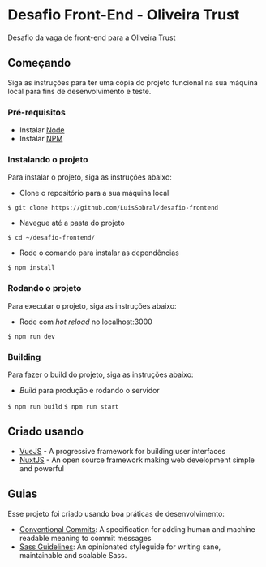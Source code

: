 # Desafio Front-End - Oliveira Trust

Desafio da vaga de front-end para a Oliveira Trust

## Começando

Siga as instruções para ter uma cópia do projeto funcional na sua máquina local para fins de desenvolvimento e teste.

### Pré-requisitos

- Instalar [Node](https://nodejs.org/en/)
- Instalar [NPM](https://www.npmjs.com)

### Instalando o projeto

Para instalar o projeto, siga as instruções abaixo:

- Clone o repositório para a sua máquina local

````$ git clone https://github.com/LuisSobral/desafio-frontend````

- Navegue até a pasta do projeto

```$ cd ~/desafio-frontend/```

- Rode o comando para instalar as dependências

```$ npm install```

### Rodando o projeto

Para executar o projeto, siga as instruções abaixo:

- Rode com _hot reload_ no localhost:3000

```$ npm run dev```

### Building

Para fazer o build do projeto, siga as instruções abaixo:

- _Build_ para produção e rodando o servidor

```$ npm run build```
```$ npm run start```

## Criado usando

- [VueJS](https://vuejs.org) - A progressive framework for building user interfaces
- [NuxtJS](https://nuxtjs.org) - An open source framework making web development simple and powerful

## Guias

Esse projeto foi criado usando boa práticas de desenvolvimento:

- [Conventional Commits](https://www.conventionalcommits.org/en/v1.0.0/): A specification for adding human and machine readable meaning to commit messages
- [Sass Guidelines](https://sass-guidelin.es): An opinionated styleguide for writing sane, maintainable and scalable Sass.